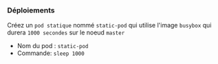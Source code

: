 
### Déploiements

Créez un `pod statique` nommé `static-pod` qui utilise l'image `busybox`  qui durera `1000 secondes` sur le noeud `master`

- Nom du pod : `static-pod`  
- Commande:  `sleep 1000`  
  